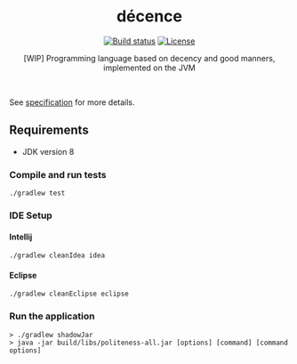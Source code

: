 <div align="center">

  <h1>décence</h1>

<a href="https://travis-ci.org/manparvesh/politeness"><img src="https://img.shields.io/travis-ci/manparvesh/politeness.svg?style=flat-square" alt="Build status"></a> <a href="https://manparvesh.mit-license.org/"><img src="https://img.shields.io/badge/license-MIT-blue.svg?style=flat-square" alt="License"></a> 

  <p>
    [WIP] Programming language based on decency and good manners, implemented on the JVM
  </p>
  
  <br>

</div>

See [specification](specification.md) for more details.

## Requirements

* JDK version 8

### Compile and run tests

```
./gradlew test
```

### IDE Setup

#### Intellij

```
./gradlew cleanIdea idea
```

#### Eclipse

```
./gradlew cleanEclipse eclipse
```

### Run the application
```
> ./gradlew shadowJar
> java -jar build/libs/politeness-all.jar [options] [command] [command options]
```

